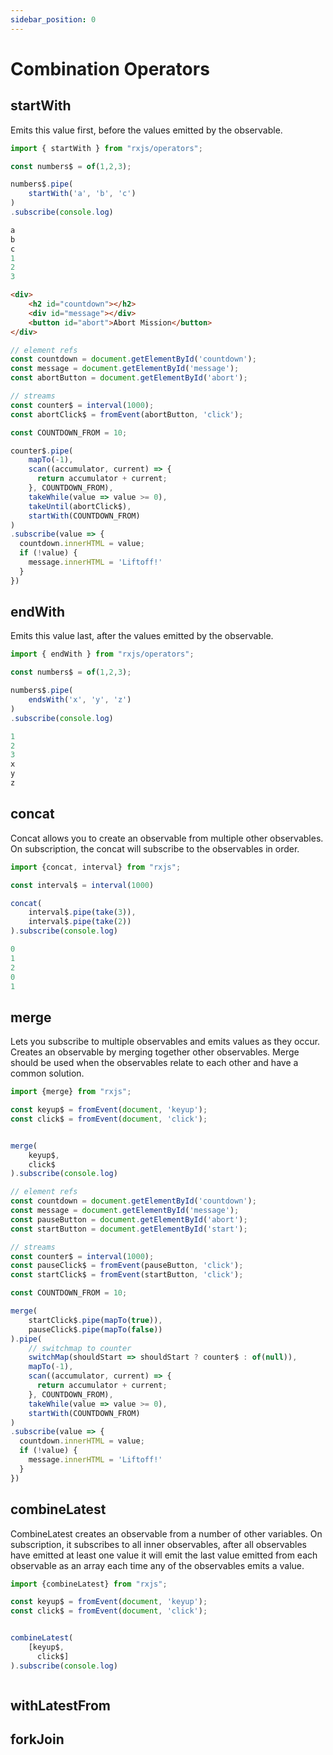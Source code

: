 ```yaml
---
sidebar_position: 0
---
```


# Combination Operators

## startWith
Emits this value first, before the values emitted by the observable.

```ts
import { startWith } from "rxjs/operators";
```

```ts title="Code"
const numbers$ = of(1,2,3);

numbers$.pipe(
    startWith('a', 'b', 'c')
)
.subscribe(console.log)
```

```ts title="Output"
a
b
c
1
2
3
```

```html title="Practical Example"
<div>
    <h2 id="countdown"></h2>
    <div id="message"></div>
    <button id="abort">Abort Mission</button>
</div>
```
```ts title="Practical Example"
// element refs
const countdown = document.getElementById('countdown');
const message = document.getElementById('message');
const abortButton = document.getElementById('abort');

// streams
const counter$ = interval(1000);
const abortClick$ = fromEvent(abortButton, 'click');

const COUNTDOWN_FROM = 10;

counter$.pipe(
    mapTo(-1),
    scan((accumulator, current) => {
      return accumulator + current;
    }, COUNTDOWN_FROM),
    takeWhile(value => value >= 0),
    takeUntil(abortClick$),
    startWith(COUNTDOWN_FROM)
)
.subscribe(value => {
  countdown.innerHTML = value;
  if (!value) {
    message.innerHTML = 'Liftoff!'
  }
})
```

## endWith
Emits this value last, after the values emitted by the observable.

```ts
import { endWith } from "rxjs/operators";
```

```ts title="Code"
const numbers$ = of(1,2,3);

numbers$.pipe(
    endsWith('x', 'y', 'z')
)
.subscribe(console.log)
```

```ts title="Output"
1
2
3
x
y
z
```

## concat
Concat allows you to create an observable from multiple other observables.
On subscription, the concat will subscribe to the observables in order.

```ts
import {concat, interval} from "rxjs";
```

```ts title="Code"
const interval$ = interval(1000)

concat(
    interval$.pipe(take(3)),
    interval$.pipe(take(2))
).subscribe(console.log)
```

```ts title="Output"
0
1
2
0
1
```

## merge
Lets you subscribe to multiple observables and emits values as they occur.
Creates an observable by merging together other observables.
Merge should be used when the observables relate to each other and have a common solution.

```ts
import {merge} from "rxjs";
```

```ts title="Code"
const keyup$ = fromEvent(document, 'keyup');
const click$ = fromEvent(document, 'click');


merge(
    keyup$,
    click$
).subscribe(console.log)
```

```ts title="Practical Example"
// element refs
const countdown = document.getElementById('countdown');
const message = document.getElementById('message');
const pauseButton = document.getElementById('abort');
const startButton = document.getElementById('start');

// streams
const counter$ = interval(1000);
const pauseClick$ = fromEvent(pauseButton, 'click');
const startClick$ = fromEvent(startButton, 'click');

const COUNTDOWN_FROM = 10;

merge(
    startClick$.pipe(mapTo(true)),
    pauseClick$.pipe(mapTo(false))
).pipe(
    // switchmap to counter
    switchMap(shouldStart => shouldStart ? counter$ : of(null)),
    mapTo(-1),
    scan((accumulator, current) => {
      return accumulator + current;
    }, COUNTDOWN_FROM),
    takeWhile(value => value >= 0),
    startWith(COUNTDOWN_FROM)
)
.subscribe(value => {
  countdown.innerHTML = value;
  if (!value) {
    message.innerHTML = 'Liftoff!'
  }
})
```

## combineLatest
CombineLatest creates an observable from a number of other variables.
On subscription, it subscribes to all inner observables, after all observables
have emitted at least one value it will emit the last value emitted from each
observable as an array each time any of the observables emits a value.

```ts
import {combineLatest} from "rxjs";
```

```ts title="Code"
const keyup$ = fromEvent(document, 'keyup');
const click$ = fromEvent(document, 'click');


combineLatest(
    [keyup$,
      click$]
).subscribe(console.log)

```

```ts title="Practical Example"

```

## withLatestFrom

## forkJoin